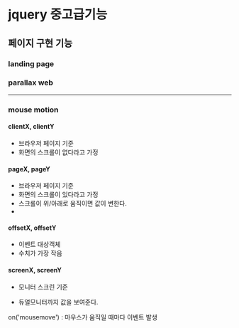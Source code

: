 # jquery 중고급기능

## 페이지 구현 기능

### landing page

### parallax web

---

### mouse motion

#### clientX, clientY

- 브라우저 페이지 기준
- 화면의 스크롤이 없다라고 가정



#### pageX, pageY

- 브라우저 페이지 기준
- 화면의 스크롤이 있다라고 가정
- 스크롤이 위/아래로 움직이면 값이 변한다.
- 

#### offsetX, offsetY

- 이벤트 대상객체
- 수치가 가장 작음



#### screenX, screenY

- 모니터 스크린 기준

- 듀얼모니터까지 값을 보여준다.





on('mousemove') : 마우스가 움직일 때마다 이벤트 발생